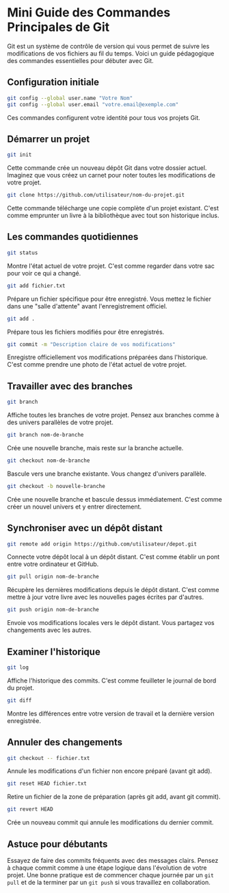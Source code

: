 # Mini Guide des Commandes Principales de Git

Git est un système de contrôle de version qui vous permet de suivre les modifications de vos fichiers au fil du temps. Voici un guide pédagogique des commandes essentielles pour débuter avec Git.

## Configuration initiale

```bash
git config --global user.name "Votre Nom"
git config --global user.email "votre.email@exemple.com"
```
Ces commandes configurent votre identité pour tous vos projets Git.

## Démarrer un projet

```bash
git init
```
Cette commande crée un nouveau dépôt Git dans votre dossier actuel. Imaginez que vous créez un carnet pour noter toutes les modifications de votre projet.

```bash
git clone https://github.com/utilisateur/nom-du-projet.git
```
Cette commande télécharge une copie complète d'un projet existant. C'est comme emprunter un livre à la bibliothèque avec tout son historique inclus.

## Les commandes quotidiennes

```bash
git status
```
Montre l'état actuel de votre projet. C'est comme regarder dans votre sac pour voir ce qui a changé.

```bash
git add fichier.txt
```
Prépare un fichier spécifique pour être enregistré. Vous mettez le fichier dans une "salle d'attente" avant l'enregistrement officiel.

```bash
git add .
```
Prépare tous les fichiers modifiés pour être enregistrés.

```bash
git commit -m "Description claire de vos modifications"
```
Enregistre officiellement vos modifications préparées dans l'historique. C'est comme prendre une photo de l'état actuel de votre projet.

## Travailler avec des branches

```bash
git branch
```
Affiche toutes les branches de votre projet. Pensez aux branches comme à des univers parallèles de votre projet.

```bash
git branch nom-de-branche
```
Crée une nouvelle branche, mais reste sur la branche actuelle.

```bash
git checkout nom-de-branche
```
Bascule vers une branche existante. Vous changez d'univers parallèle.

```bash
git checkout -b nouvelle-branche
```
Crée une nouvelle branche et bascule dessus immédiatement. C'est comme créer un nouvel univers et y entrer directement.

## Synchroniser avec un dépôt distant

```bash
git remote add origin https://github.com/utilisateur/depot.git
```
Connecte votre dépôt local à un dépôt distant. C'est comme établir un pont entre votre ordinateur et GitHub.

```bash
git pull origin nom-de-branche
```
Récupère les dernières modifications depuis le dépôt distant. C'est comme mettre à jour votre livre avec les nouvelles pages écrites par d'autres.

```bash
git push origin nom-de-branche
```
Envoie vos modifications locales vers le dépôt distant. Vous partagez vos changements avec les autres.

## Examiner l'historique

```bash
git log
```
Affiche l'historique des commits. C'est comme feuilleter le journal de bord du projet.

```bash
git diff
```
Montre les différences entre votre version de travail et la dernière version enregistrée.

## Annuler des changements

```bash
git checkout -- fichier.txt
```
Annule les modifications d'un fichier non encore préparé (avant git add).

```bash
git reset HEAD fichier.txt
```
Retire un fichier de la zone de préparation (après git add, avant git commit).

```bash
git revert HEAD
```
Crée un nouveau commit qui annule les modifications du dernier commit.

## Astuce pour débutants

Essayez de faire des commits fréquents avec des messages clairs. Pensez à chaque commit comme à une étape logique dans l'évolution de votre projet. Une bonne pratique est de commencer chaque journée par un `git pull` et de la terminer par un `git push` si vous travaillez en collaboration.
